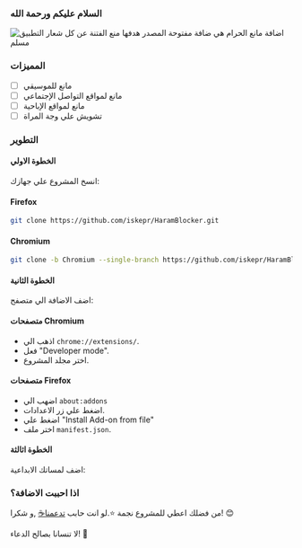 ### السلام عليكم ورحمة الله

![شعار التطبيق](https://github.com/iskepr/HaramBlocker/assets/icon.svg)
اضافة مانع الحرام هي ضافة مفتوحة المصدر هدفها منع الفتنة عن كل مسلم

### المميزات

- [ ] مانع للموسيقي
- [ ] مانع لمواقع التواصل الإجتماعي
- [ ] مانع لمواقع الإباحية
- [ ] تشويش علي وجة المراة

### التطوير

#### الخطوة الاولي

انسخ المشروع علي جهازك:

#### Firefox

```bash
git clone https://github.com/iskepr/HaramBlocker.git
```

#### Chromium

```bash
git clone -b Chromium --single-branch https://github.com/iskepr/HaramBlocker.git
```

#### الخطوة الثانية

اضف الاضافة الي متصفح:

#### متصفحات Chromium

- اذهب الي `chrome://extensions/`.
- فعل "Developer mode".
- اختر مجلد المشروع.

#### متصفحات Firefox

- اضهب الي `about:addons`
- اضغط علي زر الاعدادات.
- اضغط علي "Install Add-on from file"
- اختر ملف `manifest.json`.

#### الخطوة اثالثة

اضف لمساتك الابداعية:

### اذا احببت الاضافة؟

من فضلك اعطي للمشروع نجمة ⭐️.لو انت حابب [تدعمنا☕️](https://www.buymeacoffee.com/skepr) ,و شكرا! 😊

لا تنسانا بصالح الدعاء! 🤲
